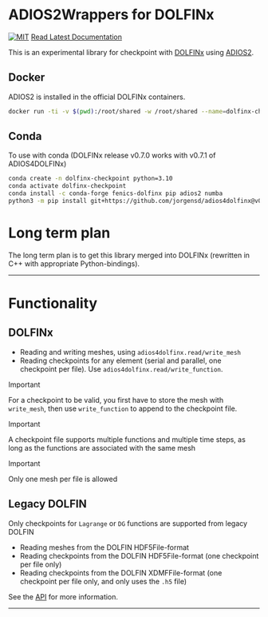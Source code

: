 # ADIOS2Wrappers for DOLFINx

[![MIT](https://img.shields.io/github/license/jorgensd/adios4dolfinx)](LICENSE)
[Read Latest Documentation](https://jsdokken.com/adios4dolfinx/)

This is an experimental library for checkpoint with [DOLFINx](https://github.com/FEniCS/dolfinx/) using [ADIOS2](https://adios2.readthedocs.io/en/latest/).

## Docker
ADIOS2 is installed in the official DOLFINx containers.
```bash
docker run -ti -v $(pwd):/root/shared -w /root/shared --name=dolfinx-checkpoint ghcr.io/fenics/dolfinx/dolfinx:nightly
```

## Conda
To use with conda (DOLFINx release v0.7.0 works with v0.7.1 of ADIOS4DOLFINx)
```bash
conda create -n dolfinx-checkpoint python=3.10
conda activate dolfinx-checkpoint
conda install -c conda-forge fenics-dolfinx pip adios2 numba
python3 -m pip install git+https://github.com/jorgensd/adios4dolfinx@v0.7.1
```

# Long term plan
The long term plan is to get this library merged into DOLFINx (rewritten in C++ with appropriate Python-bindings).
_________________

# Functionality 

## DOLFINx
- Reading and writing meshes, using `adios4dolfinx.read/write_mesh`
- Reading checkpoints for any element (serial and parallel, one checkpoint per file). Use `adios4dolfinx.read/write_function`.

> [!IMPORTANT]  
> For a checkpoint to be valid, you first have to store the mesh with `write_mesh`, then use `write_function` to append to the checkpoint file.

> [!IMPORTANT]  
> A checkpoint file supports multiple functions and multiple time steps, as long as the functions are associated with the same mesh

> [!IMPORTANT]  
> Only one mesh per file is allowed



## Legacy DOLFIN
Only checkpoints for `Lagrange` or `DG` functions are supported from legacy DOLFIN
- Reading meshes from the DOLFIN HDF5File-format
- Reading checkpoints from the DOLFIN HDF5File-format (one checkpoint per file only)
- Reading checkpoints from the DOLFIN XDMFFile-format (one checkpoint per file only, and only uses the `.h5` file)

See the [API](./docs/api) for more information.
_________________
